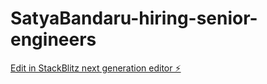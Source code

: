 # SatyaBandaru-hiring-senior-engineers

[Edit in StackBlitz next generation editor ⚡️](https://stackblitz.com/~/github.com/vbSatya/SatyaBandaru-hiring-senior-engineers)